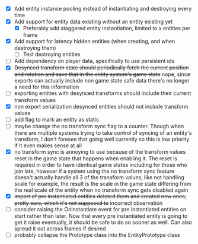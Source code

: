 
- [x] Add entity instance pooling instead of instantiating and destroying every time
- [x] Add support for entity data existing without an entity existing yet
  - [x] Preferably add staggered entity instantiation, limited to x entities per frame
- [x] Add support for latency hidden entities (when creating, and when destroying them)
  - [ ] Test destroying entities
- [ ] Add dependency on player data, specifically to use persistent ids
- [x] ~~Desynced transform state should periodically fetch the current position and rotation and save that in the entity system's game state~~ nope, since exports can actually include non game state safe data there's no longer a need for this information
- [ ] exporting entities with desynced transforms should include their current transform values
- [x] non export serialization desynced entities should not include transform values
- [ ] add flag to mark an entity as static
- [ ] maybe change the no transform sync flag to a counter. Though when there are multiple systems trying to take control of syncing of an entity's transform, I don't foresee that going well currently so this is low priority if it even makes sense at all
- [x] no transform sync is annoying to use because of the transform values reset in the game state that happens when enabling it. The reset is required in order to have identical game states including for those who join late, however if a system using the no transform sync feature doesn't actually handle all 3 of the transform values, like not handling scale for example, the result is the scale in the game state differing from the real scale of the entity when no transform sync gets disabled again
- [x] ~~import of pre instantiated entities deleted them and created new ones, pretty sure, which it's not supposed to~~ incorrect observation
- [ ] consider raising the OnInstantiate event for pre instantiated entities on start rather than later. Now that every pre instantiated entity is going to get it raise eventually, it should be safe to do so sooner as well. Can also spread it out across frames if desired
- [ ] probably collapse the Prototype class into the EntityPrototype class
